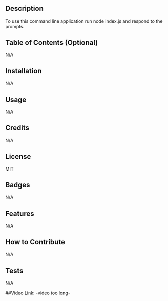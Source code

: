 # <myEpicTeamGenerator>

## Description

To use this command line application run node index.js and respond to the prompts.

## Table of Contents (Optional)

N/A

## Installation

N/A
## Usage

N/A

## Credits

N/A

## License
MIT

## Badges

N/A

## Features

N/A

## How to Contribute
N/A

## Tests
N/A

##Video Link:
-video too long-
